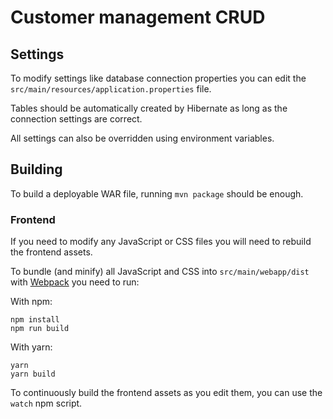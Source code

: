 # Customer management CRUD

## Settings

To modify settings like database connection properties you can edit the `src/main/resources/application.properties` file.

Tables should be automatically created by Hibernate as long as the connection settings are correct.

All settings can also be overridden using environment variables.

## Building

To build a deployable WAR file, running `mvn package` should be enough.
 
### Frontend

If you need to modify any JavaScript or CSS files you will need to rebuild the frontend assets.

To bundle (and minify) all JavaScript and CSS into `src/main/webapp/dist` with [Webpack](https://webpack.js.org/) you need to run:

With npm:

    npm install
    npm run build
    
With yarn:
    
    yarn
    yarn build
    
To continuously build the frontend assets as you edit them, you can use the `watch` npm script.